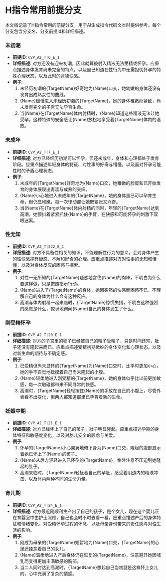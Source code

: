 # H指令常用前提分支

本文档记录了H指令常用的前提分支，用于AI生成指令代码文本时提供参考。每个分支包含分支名、分支前提id和详细描述。

### 未初潮
- **前提ID**: `CVP_A2_T|6_E_1`
- **详细描述**: 对方还没有迎来初潮，因此就算被射入精液无法受精或怀孕。应重点描述身体发育尚未完全的特点，以及自己知道在性行为中无需担忧怀孕的特殊心理状态，以及此时的背德快感。
- **例子**:
  1. 未经历初潮的{TargetName}好奇地为{Name}口交，她幼嫩的身体还没有发育出成熟女性的曲线。
  2. {Name}缓慢进入未经历初潮的{TargetName}，她的身体稚嫩而紧致，尚未发育完全的子宫无法孕育生命。
  3. 当{Name}在{TargetName}体内射精时，{Name}知道这些精液无法让她受孕，这种特殊的安全感让{Name}放松地享受着{TargetName}体内的温热。

### 未成年
- **前提ID**: `CVP_A2_T|7_E_1`
- **详细描述**: 对方已经经历初潮可以怀孕，但还未成年，身体和心理都处于发育阶段。应重点描述年轻身体的特征、对性事的好奇与懵懂，以及面对怀孕可能性时的矛盾心理状态。
- **例子**:
  1. 未成年的{TargetName}好奇地为{Name}口交，她稚嫩的脸蛋和已开始发育的身体展现出青涩与成熟的交织。
  2. {Name}小心地进入未成年的{TargetName}，她的身体虽已可以孕育生命，但仍显稚嫩，每一次律动都让她既紧张又兴奋。
  3. 当{Name}在{TargetName}体内射精的同时，年轻的{TargetName}达到高潮，她颤抖着紧紧抓住{Name}的手臂，在快感和可能怀孕的刺激下双眼迷离。

### 性无知
- **前提ID**: `CVP_A2_T|222_E_1`
- **详细描述**: 对方不具备性相关的知识，不能理解性行为的意义，会对身体产生的性快感抱有疑惑、不解和好奇的心理。应重点描述对方对性事的无知和懵懂，以及对身体反应的困惑与探索。
- **例子**:
  1. 对性一无所知的{TargetName}疑惑地含住{Name}的肉棒，不明白为什么要这样做，只是按照指示行动。
  2. {Name}进入了{TargetName}的身体，她因突然的快感而困惑不已，不理解自己的身体为什么会有这种反应。
  3. 高潮与体内射精一起来临时，{TargetName}惊慌失措，不明白这种强烈的感觉是什么，惊讶地询问{Name}自己的身体发生了什么。

### 刚受精怀孕
- **前提ID**: `CVP_A2_T|20_E_1`
- **详细描述**: 对方的子宫里的卵子已经被自己的精子受精了，只是时间还短，肚子还没有隆起来而已。应重点描述受精初期微妙的身体变化和心理状态，以及对新生命的期待与不确定感。
- **例子**:
  1. 已受精但尚未显怀的{TargetName}为{Name}口交时，比平时更加小心，她的手不自觉地抚摸着自己尚未隆起的小腹。
  2. {Name}轻柔地进入刚受精的{TargetName}，她的身体似乎比以前更加敏感，每一次触碰都带来不同寻常的快感。
  3. 高潮时，{TargetName}轻轻按住{Name}的手放在自己的小腹上，尽管外表看不出变化，但两人都知道那里已孕育着新的生命。

### 妊娠中期
- **前提ID**: `CVP_A2_T|21_E_1`
- **详细描述**: 对方已经怀上了自己的孩子，肚子明显隆起。应重点描述孕期的身体特征和敏感度变化，以及对胎儿安全的顾虑与关爱。
- **例子**:
  1. 怀孕的{TargetName}小心翼翼地俯下身为{Name}口交，隆起的腹部显示着她已怀上了{Name}的孩子。
  2. {Name}从后方轻轻进入已怀孕的{TargetName}，格外注意不压迫到她隆起的肚子。
  3. 高潮来临时，{TargetName}轻抚着自己的孕肚，感受着阴道内的精液冲击，以及体内两种不同的生命力量。

### 育儿期
- **前提ID**: `CVP_A2_T|24_E_1`
- **详细描述**: 对方最近刚顺利生产出了自己的孩子，是个女儿，现在这个婴儿正在育婴室中由护士照顾，自己也会时不时去看一看。应重点描述产后的身体特征和情绪变化，对受精怀孕过程的怀念，以及母亲身份带来的责任感与对性生活的影响。
- **例子**:
  1. 刚成为母亲的{TargetName}短暂地为{Name}口交，{TargetName}的心里还挂念着自己的女儿。
  2. {Name}温柔地进入产后身体仍在恢复的{TargetName}，注意避开她因哺乳而变得更加丰满敏感的胸部。
  3. 当二人同时达到高潮时，{TargetName}想起自己当初就是这样怀上女儿的，心中充满了复杂的情感。
